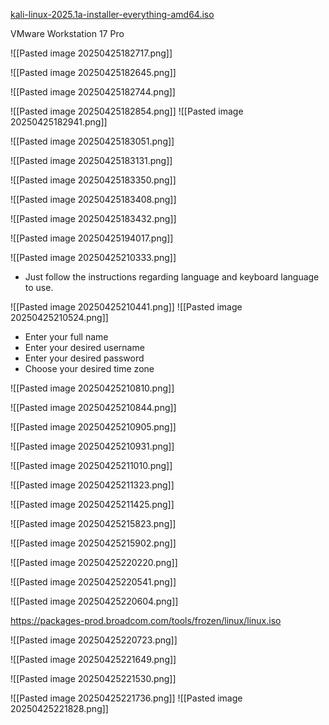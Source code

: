 
[kali-linux-2025.1a-installer-everything-amd64.iso](https://cdimage.kali.org/kali-2025.1a/kali-linux-2025.1a-installer-everything-amd64.iso.torrent)

VMware Workstation 17 Pro

![[Pasted image 20250425182717.png]]

![[Pasted image 20250425182645.png]]

![[Pasted image 20250425182744.png]]

![[Pasted image 20250425182854.png]]
![[Pasted image 20250425182941.png]]

![[Pasted image 20250425183051.png]]

![[Pasted image 20250425183131.png]]

![[Pasted image 20250425183350.png]]

![[Pasted image 20250425183408.png]]

![[Pasted image 20250425183432.png]]

![[Pasted image 20250425194017.png]]

![[Pasted image 20250425210333.png]]

- Just follow the instructions regarding language and keyboard language to use.

![[Pasted image 20250425210441.png]]
![[Pasted image 20250425210524.png]]

- Enter your full name
- Enter your desired username
- Enter your desired password
- Choose your desired time zone

![[Pasted image 20250425210810.png]]

![[Pasted image 20250425210844.png]]

![[Pasted image 20250425210905.png]]

![[Pasted image 20250425210931.png]]

![[Pasted image 20250425211010.png]]

![[Pasted image 20250425211323.png]]

![[Pasted image 20250425211425.png]]

![[Pasted image 20250425215823.png]]

![[Pasted image 20250425215902.png]]

![[Pasted image 20250425220220.png]]

![[Pasted image 20250425220541.png]]

![[Pasted image 20250425220604.png]]

https://packages-prod.broadcom.com/tools/frozen/linux/linux.iso

![[Pasted image 20250425220723.png]]


![[Pasted image 20250425221649.png]]

![[Pasted image 20250425221530.png]]

![[Pasted image 20250425221736.png]]
![[Pasted image 20250425221828.png]]